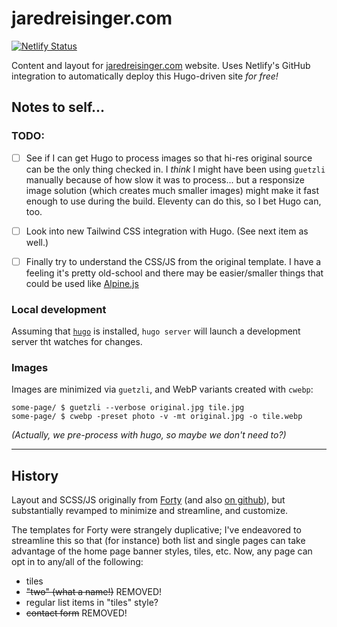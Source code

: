 # jaredreisinger.com

[![Netlify Status](https://api.netlify.com/api/v1/badges/10be7eed-7c05-49a5-bb6e-d54611383388/deploy-status)](https://app.netlify.com/sites/jaredreisinger/deploys)

Content and layout for [jaredreisinger.com](https://jaredreisinger.com) website. Uses Netlify's GitHub integration to automatically deploy this Hugo-driven site _for free!_


## Notes to self...

### TODO:

- [ ] See if I can get Hugo to process images so that hi-res original source can be the only thing checked in. I _think_ I might have been using `guetzli` manually because of how slow it was to process... but a responsize image solution (which creates much smaller images) might make it fast enough to use during the build. Eleventy can do this, so I bet Hugo can, too.

- [ ] Look into new Tailwind CSS integration with Hugo. (See next item as well.)

- [ ] Finally try to understand the CSS/JS from the original template. I have a feeling it's pretty old-school and there may be easier/smaller things that could be used like [Alpine.js](https://alpinejs.dev/)


### Local development

Assuming that [`hugo`](https://gohugo.io) is installed, `hugo server` will launch a development server tht watches for changes.

### Images

Images are minimized via `guetzli`, and WebP variants created with `cwebp`:

```shell
some-page/ $ guetzli --verbose original.jpg tile.jpg
some-page/ $ cwebp -preset photo -v -mt original.jpg -o tile.webp
```

_(Actually, we pre-process with hugo, so maybe we don't need to?)_

---

## History

Layout and SCSS/JS originally from [Forty](https://themes.gohugo.io/forty/) (and also [on github](https://github.com/MarcusVirg/forty)), but substantially revamped to minimize and streamline, and customize.

The templates for Forty were strangely duplicative; I've endeavored to streamline this so that (for instance) both list and single pages can take advantage of the home page banner styles, tiles, etc. Now, any page can opt in to any/all of the following:

- tiles
- ~~"two" (what a name!)~~ REMOVED!
- regular list items in "tiles" style?
- ~~contact form~~ REMOVED!
